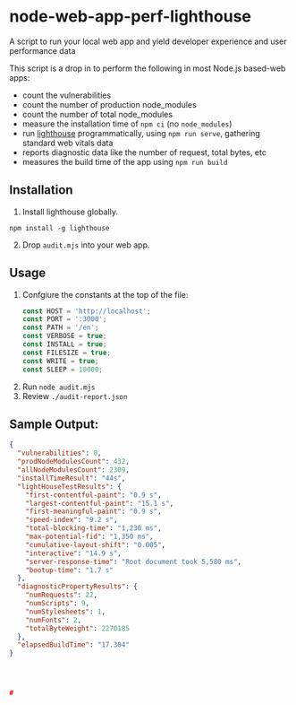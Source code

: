 # node-web-app-perf-lighthouse
A script to run your local web app and yield developer experience and user performance data 

This script is a drop in to perform the following in most Node.js based-web apps:

- count the vulnerabilities
- count the number of production node_modules
- count the number of total node_modules
- measure the installation time of `npm ci` (no `node_modules`)
- run [lighthouse](https://www.npmjs.com/package/lighthouse) programmatically, using `npm run serve`, gathering standard web vitals data
- reports diagnostic data like the number of request, total bytes, etc
- measures the build time of the app using `npm run build`



## Installation

1. Install lighthouse globally.

```
npm install -g lighthouse
```

2. Drop `audit.mjs` into your web app.

## Usage

1. Confgiure the constants at the top of the file:
    ```js
    const HOST = 'http://localhost';
    const PORT = ':3000';
    const PATH = '/en';
    const VERBOSE = true;
    const INSTALL = true;
    const FILESIZE = true;
    const WRITE = true;
    const SLEEP = 10000;
    ```
1. Run `node audit.mjs`
1. Review `./audit-report.json`

## Sample Output:

```json
{
  "vulnerabilities": 0,
  "prodNodeModulesCount": 432,
  "allNodeModulesCount": 2309,
  "installTimeResult": "44s",
  "lightHouseTestResults": {
    "first-contentful-paint": "0.9 s",
    "largest-contentful-paint": "15.1 s",
    "first-meaningful-paint": "0.9 s",
    "speed-index": "9.2 s",
    "total-blocking-time": "1,230 ms",
    "max-potential-fid": "1,350 ms",
    "cumulative-layout-shift": "0.005",
    "interactive": "14.9 s",
    "server-response-time": "Root document took 5,580 ms",
    "bootup-time": "1.7 s"
  },
  "diagnosticPropertyResults": {
    "numRequests": 22,
    "numScripts": 9,
    "numStylesheets": 1,
    "numFonts": 2,
    "totalByteWeight": 2270185
  },
  "elapsedBuildTime": "17.304"
}




#
